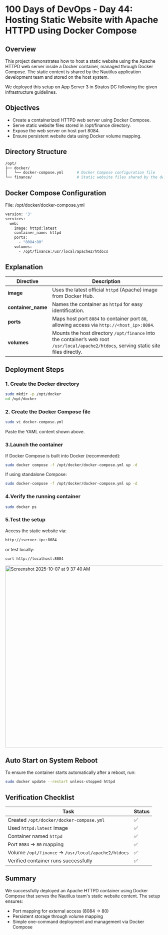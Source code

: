 # 100 Days of DevOps - Day 44: Hosting Static Website with Apache HTTPD using Docker Compose

## Overview
This project demonstrates how to host a static website using the Apache HTTPD web server inside a Docker container, managed through Docker Compose.
The static content is shared by the Nautilus application development team and stored on the host system.

We deployed this setup on App Server 3 in Stratos DC following the given infrastructure guidelines.

## Objectives
 - Create a containerized HTTPD web server using Docker Compose.
 - Serve static website files stored in /opt/finance directory.
 - Expose the web server on host port 8084.
 - Ensure persistent website data using Docker volume mapping.

## Directory Structure
```bash
/opt/
├── docker/
│   └── docker-compose.yml      # Docker Compose configuration file
└── finance/                    # Static website files shared by the dev team
```

## Docker Compose Configuration
File: /opt/docker/docker-compose.yml
```bash
version: '3'
services:
  web:
    image: httpd:latest
    container_name: httpd
    ports:
      - "8084:80"
    volumes:
      - /opt/finance:/usr/local/apache2/htdocs

```

## Explanation

| Directive          | Description                                                                                                                             |
| ------------------ | --------------------------------------------------------------------------------------------------------------------------------------- |
| **image**          | Uses the latest official `httpd` (Apache) image from Docker Hub.                                                                        |
| **container_name** | Names the container as `httpd` for easy identification.                                                                                 |
| **ports**          | Maps host port `8084` to container port `80`, allowing access via `http://<host_ip>:8084`.                                              |
| **volumes**        | Mounts the host directory `/opt/finance` into the container’s web root `/usr/local/apache2/htdocs`, serving static site files directly. |


## Deployment Steps

### 1. Create the Docker directory
```bash
sudo mkdir -p /opt/docker
cd /opt/docker
```

### 2. Create the Docker Compose file
```bash
sudo vi docker-compose.yml
```
Paste the YAML content shown above.

### 3.Launch the container
If Docker Compose is built into Docker (recommended):
```bash
sudo docker compose -f /opt/docker/docker-compose.yml up -d
```
If using standalone Compose:
```bash
sudo docker-compose -f /opt/docker/docker-compose.yml up -d
```
### 4.Verify the running container
```bash
sudo docker ps
```

### 5.Test the setup
Access the static website via:
```bash
http://<server-ip>:8084
```
or test locally:
```bash
curl http://localhost:8084
```

<img width="1774" height="580" alt="Screenshot 2025-10-07 at 9 37 40 AM" src="https://github.com/user-attachments/assets/2639ba76-2f0b-4563-9d74-6395733e96f3" />


## Auto Start on System Reboot

To ensure the container starts automatically after a reboot, run:
```bash
sudo docker update --restart unless-stopped httpd
```

## Verification Checklist
| Task                                                | Status |
| --------------------------------------------------- | ------ |
| Created `/opt/docker/docker-compose.yml`            | ✅      |
| Used `httpd:latest` image                           | ✅      |
| Container named `httpd`                             | ✅      |
| Port `8084` → `80` mapping                          | ✅      |
| Volume `/opt/finance` → `/usr/local/apache2/htdocs` | ✅      |
| Verified container runs successfully                | ✅      |


## Summary

We successfully deployed an Apache HTTPD container using Docker Compose that serves the Nautilus team's static website content.
The setup ensures:

 - Port mapping for external access (8084 → 80)
 - Persistent storage through volume mapping
 - Simple one-command deployment and management via Docker Compose



